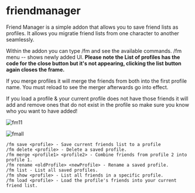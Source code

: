 # friendmanager
Friend Manager is a simple addon that allows you to save friend lists as profiles. It allows you migratie friend lists from one character to another seamlessly. 

Within the addon you can type /fm and see the available commands. /fm menu -- shows newly added UI. **Please note the List of profiles has the code for the close button but it's not appearing, clicking the list button again closes the frame.** 

If you merge profiles it will merge the friends from both into the first profile name. You must reload
to see the merger afterwards go into effect.

If you load a profile & your current profile does not have those friends it will add and remove ones that do not exist in the profile so make sure you know who you want to have added!

![fm11](https://github.com/user-attachments/assets/e32fb4d3-898e-4cfc-aca9-c333f8a607f9)


![fmall](https://github.com/user-attachments/assets/b9d2fc45-1b81-4d11-9b35-083d1f190929)



    /fm save <profile> - Save current friends list to a profile
    /fm delete <profile> - Delete a saved profile.
    /fm merge <profile1> <profile2> - Combine friends from profile 2 into profile 1.  
    /fm rename <oldProfile> <newProfile> - Rename a saved profile.
    /fm list - List all saved profiles.    
    /fm show <profile> - List all friends in a specific profile.
    /fm load <profile> - Load the profile's friends into your current friend list.

    
